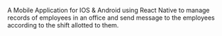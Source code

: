 A Mobile Application for IOS & Android using React Native to manage records of employees in an office and send message to the employees according to the shift allotted to them.

